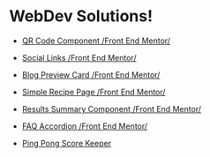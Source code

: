# WebDev Solutions!

<!-- + [Git Pull melting pot.](https://zh4r.github.io/resources/git_pull.html "Pull Docs")

    Things I've struggled with or wondered about when using 
    `git pull`. -->

+ [QR Code Component /Front End Mentor/](https://zh4r.github.io/FEM/qr-code/index.html "QR Code Component")

+ [Social Links /Front End Mentor/](https://zh4r.github.io/FEM/social-links-tree/index.html "Social Links Tree")

+ [Blog Preview Card /Front End Mentor/](https://zh4r.github.io/FEM/blog-preview-card/index.html "Blog Preview Post")

+ [Simple Recipe Page /Front End Mentor/](https://zh4r.github.io/FEM/recipe-page/index.html "Simple Recipe Page")

+ [Results Summary Component /Front End Mentor/](https://zh4r.github.io/FEM/results-summary/index.html "Results Summary Component")

+ [FAQ Accordion /Front End Mentor/](https://zh4r.github.io/FEM/faq-accordion/index.html "FAQ Accordion")

+ [Ping Pong Score Keeper](https://zh4r.github.io/pages/apps/ping-Pong_Score-Keeper/index.html "Table Tennis Score Keeper")